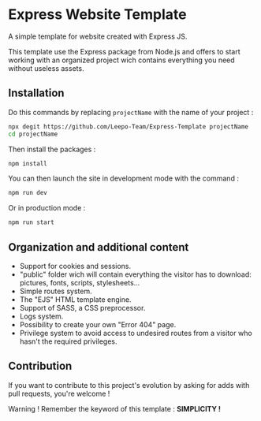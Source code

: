 # Express Website Template

A simple template for website created with Express JS.

This template use the Express package from Node.js and offers to start working with an organized project wich contains everything you need without useless assets.

## Installation 
Do this commands by replacing ``projectName`` with the name of your project :
```sh
npx degit https://github.com/Leepo-Team/Express-Template projectName
cd projectName
```

Then install the packages :
```sh
npm install
```

You can then launch the site in development mode with the command :
```sh
npm run dev
```

Or in production mode :
```sh
npm run start
```

## Organization and additional content
- Support for cookies and sessions.
- "public" folder wich will contain everything the visitor has to download: pictures, fonts, scripts, stylesheets...
- Simple routes system.
- The "EJS" HTML template engine.
- Support of SASS, a CSS preprocessor.
- Logs system.
- Possibility to create your own "Error 404" page.
- Privilege system to avoid access to undesired routes from a visitor who hasn't the required privileges.

## Contribution


If you want to contribute to this project's evolution by asking for adds with pull requests, you're welcome !

Warning ! Remember the keyword of this template : **SIMPLICITY !**
